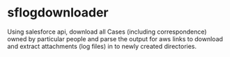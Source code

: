 # sflogdownloader

Using salesforce api, download all Cases (including correspondence) owned by particular people and parse the output for aws links to download and extract attachments (log files) in to newly created directories.
